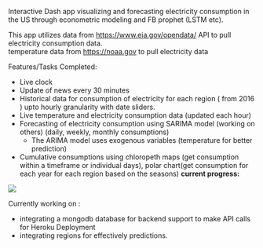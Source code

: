 Interactive Dash app visualizing and forecasting electricity consumption in the US through econometric modeling and FB prophet (LSTM etc).

This app utilizes data from https://www.eia.gov/opendata/ API to pull electricity consumption data.<br>
temperature data from https://noaa.gov to pull electricity data 


Features/Tasks Completed:
- Live clock
- Update of news every 30 minutes
- Historical data for consumption of electricity for each region ( from 2016 ) upto hourly granularity with date sliders.
- Live temperature and electricity consumption data (updated each hour) 
- Forecasting of electricity consumption using SARIMA model (working on others) (daily, weekly, monthly consumptions)
    - The ARIMA model uses exogenous variables (temperature for better prediction)
- Cumulative consumptions using chloropeth maps (get consumption within a timeframe or individual days), polar chart(get consumption for each year for each region based on the seasons)
__current progress:__

![](demo.gif)


Currently working on :
- integrating a mongodb database for backend support to make API calls for Heroku Deployment
- integrating regions for effectively predictions.





